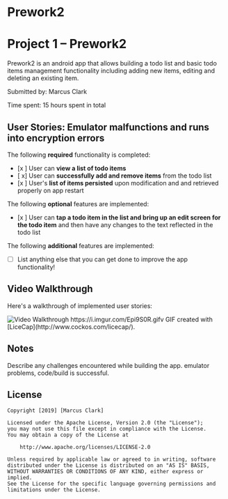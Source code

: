 # Prework2
# Project 1 – Prework2

Prework2 is an android app that allows building a todo list and basic todo items management functionality including adding new items, editing and deleting an existing item.

Submitted by: Marcus Clark

Time spent: 15 hours spent in total

## User Stories: Emulator malfunctions and runs into encryption errors

The following **required** functionality is completed:

* [x ] User can **view a list of todo items**
* [ x] User can **successfully add and remove items** from the todo list
* [x ] User's **list of items persisted** upon modification and and retrieved properly on app restart

The following **optional** features are implemented:

* [x ] User can **tap a todo item in the list and bring up an edit screen for the todo item** and then have any changes to the text reflected in the todo list

The following **additional** features are implemented:

* [ ] List anything else that you can get done to improve the app functionality!

## Video Walkthrough

Here's a walkthrough of implemented user stories:

<img src='http://i.imgur.com/link/to/your/gif/file.gif' title='Video Walkthrough' width='' alt='Video Walkthrough' />
https://i.imgur.com/Epi9S0R.gifv
GIF created with [LiceCap](http://www.cockos.com/licecap/).

## Notes

Describe any challenges encountered while building the app.
emulator problems, code/build is successful.

## License

    Copyright [2019] [Marcus Clark]

    Licensed under the Apache License, Version 2.0 (the "License");
    you may not use this file except in compliance with the License.
    You may obtain a copy of the License at

        http://www.apache.org/licenses/LICENSE-2.0

    Unless required by applicable law or agreed to in writing, software
    distributed under the License is distributed on an "AS IS" BASIS,
    WITHOUT WARRANTIES OR CONDITIONS OF ANY KIND, either express or implied.
    See the License for the specific language governing permissions and
    limitations under the License.

